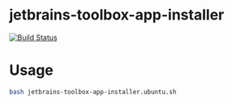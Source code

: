 # jetbrains-toolbox-app-installer
[![Build Status](https://travis-ci.org/GitHub30/jetbrains-toolbox-app-installer.svg?branch=master)](https://travis-ci.org/GitHub30/jetbrains-toolbox-app-installer)

# Usage
```bash
bash jetbrains-toolbox-app-installer.ubuntu.sh
```
